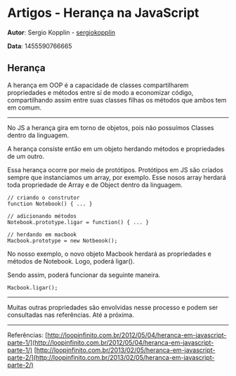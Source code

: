 # Artigos - Herança na JavaScript

**Autor**: Sergio Kopplin - [sergiokopplin](https://github.com/sergiokopplin)

**Data**: 1455590766665

## Herança

A herança em OOP é a capacidade de classes compartilharem propriedades e métodos entre sí de modo a economizar código, compartilhando assim entre suas classes filhas os métodos que ambos tem em comum.

---

No JS a herança gira em torno de objetos, pois não possuímos Classes dentro da linguagem.

A herança consíste então em um objeto herdando métodos e propriedades de um outro.

Essa herança ocorre por meio de protótipos. Protótipos em JS são críados sempre que instanciamos um array, por exemplo. Esse nosos array herdará toda propriedade de Array e de Object dentro da linguagem.

```JS
// criando o construtor
function Notebook() { ... }

// adicionando métodos
Notebook.prototype.ligar = function() { ... }

// herdando em macbook
Macbook.prototype = new Notbeook();
```

No nosso exemplo, o novo objeto Macbook herdará as propriedades e métodos de Notebook. Logo, poderá ligar().

Sendo assim, poderá funcionar da seguinte maneira.

```JS
Macbook.ligar();
```

---

Muitas outras propriedades são envolvidas nesse processo e podem ser consultadas nas referências. Até a próxima.

---

Referências:
[http://loopinfinito.com.br/2012/05/04/heranca-em-javascript-parte-1/](http://loopinfinito.com.br/2012/05/04/heranca-em-javascript-parte-1/)
[http://loopinfinito.com.br/2013/02/05/heranca-em-javascript-parte-2/](http://loopinfinito.com.br/2013/02/05/heranca-em-javascript-parte-2/)
